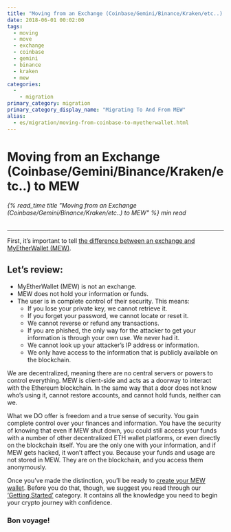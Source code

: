 ```yaml
---
title: "Moving from an Exchange (Coinbase/Gemini/Binance/Kraken/etc..) to MEW"
date: 2018-06-01 00:02:00
tags:
  - moving
  - move
  - exchange
  - coinbase
  - gemini
  - binance
  - kraken
  - mew
categories:
  - 
    - migration
primary_category: migration
primary_category_display_name: "Migrating To And From MEW"
alias:
  - es/migration/moving-from-coinbase-to-myetherwallet.html
---
```


# **Moving from an Exchange (Coinbase/Gemini/Binance/Kraken/etc..) to MEW**

###### {% read_time title "Moving from an Exchange (Coinbase/Gemini/Binance/Kraken/etc..) to MEW" %} min read

* * *

First, it’s important to tell [the difference between an exchange and MyEtherWallet (MEW)](/@@@@@@/getting-started/difference-between-mew-and-exchange/).

## **Let’s review:**

-   MyEtherWallet (MEW) is not an exchange.
-   MEW does not hold your information or funds.
-   The user is in complete control of their security. This means:
    -   If you lose your private key, we cannot retrieve it.
    -   If you forget your password, we cannot locate or reset it.
    -   We cannot reverse or refund any transactions.
    -   If you are phished, the only way for the attacker to get your information is through your own use. We never had it.
    -   We cannot look up your attacker’s IP address or information.
    -   We only have access to the information that is publicly available on the blockchain.

We are decentralized, meaning there are no central servers or powers to control everything. MEW is client-side and acts as a doorway to interact with the Ethereum blockchain. In the same way that a door does not know who’s using it, cannot restore accounts, and cannot hold funds, neither can we.

What we DO offer is freedom and a true sense of security. You gain complete control over your finances and information. You have the security of knowing that even if MEW shut down, you could still access your funds with a number of other decentralized ETH wallet platforms, or even directly on the blockchain itself. You are the only one with your information, and if MEW gets hacked, it won’t affect you. Because your funds and usage are not stored in MEW. They are on the blockchain, and you access them anonymously.

Once you’ve made the distinction, you’ll be ready to [create your MEW wallet](/@@@@@@/getting-started/how-to-create-a-wallet/). Before you do that, though, we suggest you read through our [‘Getting Started’](/@@@@@@/getting-started/how-to-create-a-wallet/) category. It contains all the knowledge you need to begin your crypto journey with confidence.

### Bon voyage!

